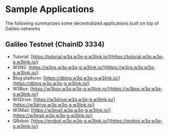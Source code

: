 # Sample Applications

The following summarizes some decentralized applications built on top of Galileo networks

## Galileo Testnet (ChainID 3334)

* Tutorial: [https://tutorial.w3q.w3q-g.w3link.io/](https://tutorial.w3q.w3q-g.w3link.io/)
* W3NS: [https://w3ns.w3q.w3q-g.w3link.io/](https://w3ns.w3q.w3q-g.w3link.io/)
* Blog platform: [https://dblog.w3q.w3q-g.w3link.io/](https://dblog.w3q.w3q-g.w3link.io/)
* W3Box: [https://w3box.w3q.w3q-g.w3link.io/](https://w3box.w3q.w3q-g.w3link.io/)
* W3Drive: [https://w3drive.w3q.w3q-g.w3link.io/](https://w3drive.w3q.w3q-g.w3link.io/)
* W3Mail: [https://w3mail.w3q.w3q-g.w3link.io/](https://w3mail.w3q.w3q-g.w3link.io/)
* QRobot: [https://qrobot.w3q.w3q-g.w3link.io/](https://qrobot.w3q.w3q-g.w3link.io/)



##
